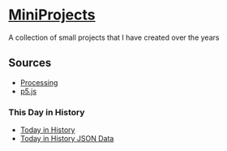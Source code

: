 # [MiniProjects](https://blwatkins.github.io/MiniProjects/)

A collection of small projects that I have created over the years

## Sources

  * [Processing](https://processing.org/)
  * [p5.js](https://p5js.org/)

### This Day in History

  * [Today in History](http://history.muffinlabs.com/)
  * [Today in History JSON Data](http://history.muffinlabs.com/date)
